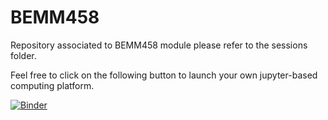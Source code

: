 


# BEMM458
Repository associated to BEMM458 module
please refer to the sessions folder.


Feel free to click on the following button to launch your own jupyter-based computing platform.

[![Binder](https://mybinder.org/badge_logo.svg)](https://mybinder.org/v2/gh/thousandoaks/BEMM458/master)

